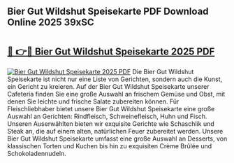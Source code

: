 ## Bier Gut Wildshut Speisekarte PDF Download Online 2025 39xSC

# <h2><a href="http://gce44x5.nevu.top/?p=Bier+Gut+Wildshut+Speisekarte">🔗 👉🔴 Bier Gut Wildshut Speisekarte 2025 PDF</a></h2>

[![Bier Gut Wildshut Speisekarte 2025 PDF](https://i.imgur.com/dBaPXMq.png)](http://gce44x5.nevu.top/?p=Bier+Gut+Wildshut+Speisekarte)
Die Bier Gut Wildshut Speisekarte ist nicht nur eine Liste von Gerichten, sondern auch die Kunst, ein Gericht zu kreieren. Auf der Bier Gut Wildshut Speisekarte unserer Cafeteria finden Sie eine große Auswahl an frischem Gemüse und Obst, mit denen Sie leichte und frische Salate zubereiten können. Für Fleischliebhaber bietet unsere Bier Gut Wildshut Speisekarte eine große Auswahl an Gerichten: Rindfleisch, Schweinefleisch, Huhn und Fisch. Unseren Auserwählten bieten wir exquisite Gerichte wie Schaschlik und Steak an, die auf einem alten, natürlichen Feuer zubereitet werden. Unsere Bier Gut Wildshut Speisekarte umfasst eine große Auswahl an Desserts, von klassischen Torten und Kuchen bis hin zu exquisiten Crème Brûlée und Schokoladennudeln.
